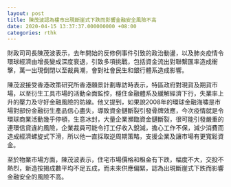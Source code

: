 ```yaml
---
layout: post
title: 陳茂波認為樓市出現斷崖式下跌而影響金融安全風險不高
date: 2020-04-15 13:37:37.000000000 +08:00
categories: rthk
---
```


財政司司長陳茂波表示，去年開始的反修例事件引致的政治動盪，以及肺炎疫情令環球經濟由增長變成深度衰退，引致多項挑戰，包括資金流出對聯繫匯率造成衝擊，萬一出現倒閉以至裁員潮，會對社會民生和銀行體系造成影響。

陳茂波接受香港政策研究所香港願景計劃專訪時表示，特區政府對現貨及期貨巿場，以至衍生工具巿場的活動全面監控，穩住金融體系及緩解經濟下行，失業率上升的壓力及守好金融風險的防線。他又提到，如果說2008年的環球金融海嘯是巿場對部份金融衍生產品信心盡失，導致資金鏈斷裂引發骨牌效應，今次疫情就是令環球商業活動幾乎停頓，生意冰封，大量企業瀕臨資金鏈斷裂，很可能引發嚴重的連環信貸違約風險，企業裁員可能令打工仔收入銳減，擔心工作不保，減少消費而造成經濟螺旋式下滑，所以他一直採取逆周期策略，支援企業及讓巿場有更寬鬆資金。

至於物業巿場方面，陳茂波表示，住宅巿場價格和租金有下跌，幅度不大，交投不熱烈，新造按揭成數平均不足五成，而未來供應偏緊，認為出現斷崖式下跌而影響金融安全的風險不高。
